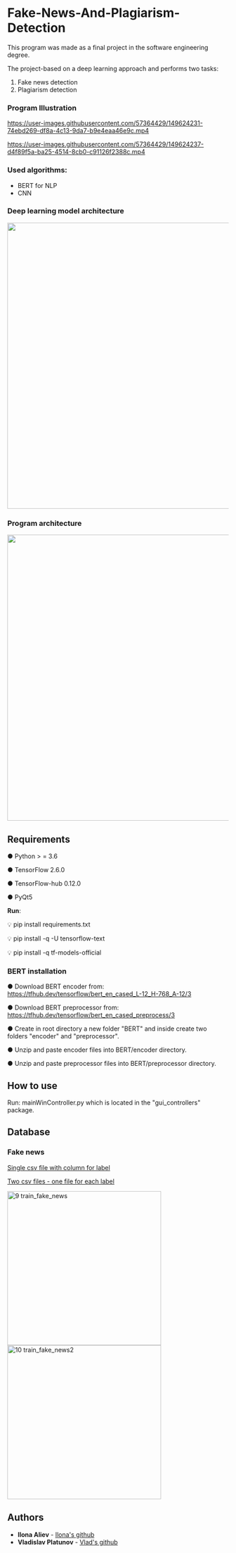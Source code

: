 # Fake-News-And-Plagiarism-Detection
This program was made as a final project in the software engineering degree. 

The project-based on a deep learning approach and performs two tasks:
1) Fake news detection
2) Plagiarism detection

### Program Illustration

https://user-images.githubusercontent.com/57364429/149624231-74ebd269-df8a-4c13-9da7-b9e4eaa46e9c.mp4

https://user-images.githubusercontent.com/57364429/149624237-d4f89f5a-ba25-4514-8cb0-c91126f2388c.mp4

### Used algorithms:
-  BERT for NLP
-  CNN

### Deep learning model architecture 
<img src="https://user-images.githubusercontent.com/57364429/149625170-2b72b8c4-a544-412c-93b7-fa9eb395ed4b.png" width="650" hight="400">

### Program architecture
<img src="https://user-images.githubusercontent.com/57364429/149635959-14ea9339-1d51-4ccf-a5f5-2a1fcb22940c.jpg"  width="650" hight="850">

## Requirements
● Python > = 3.6

● TensorFlow 2.6.0

● TensorFlow-hub 0.12.0

● PyQt5

**Run**: 

💡 pip install requirements.txt

💡 pip install -q -U tensorflow-text

💡 pip install -q tf-models-official

### BERT installation
●	Download BERT encoder from: https://tfhub.dev/tensorflow/bert_en_cased_L-12_H-768_A-12/3

●	Download BERT preprocessor from: https://tfhub.dev/tensorflow/bert_en_cased_preprocess/3

●	Create in root directory a new folder "BERT" and inside create two folders "encoder" and "preprocessor".

●	Unzip and paste enсoder files into BERT/encoder directory.

● Unzip and paste preprocessor files into BERT/preprocessor directory.

## How to use
Run: mainWinController.py which is located in the "gui_controllers" package.

## Database
### Fake news
[Single csv file with column for label](https://www.kaggle.com/c/fake-news/data)

[Two csv files - one file for each label](https://www.kaggle.com/clmentbisaillon/fake-and-real-news-dataset)

<img width="350" alt="9 train_fake_news" src="https://user-images.githubusercontent.com/57364429/150197062-ae3c9a96-4e77-4ba3-85a2-efcd741ab5d3.png">
<img width="350" alt="10 train_fake_news2" src="https://user-images.githubusercontent.com/57364429/150197075-047ff546-05fb-4cba-aa4f-e86c4781fa44.png">

## Authors
* **Ilona Aliev** - [Ilona's github](https://github.com/ilona94al)
* **Vladislav Platunov** - [Vlad's github](https://github.com/Vladplat12)




